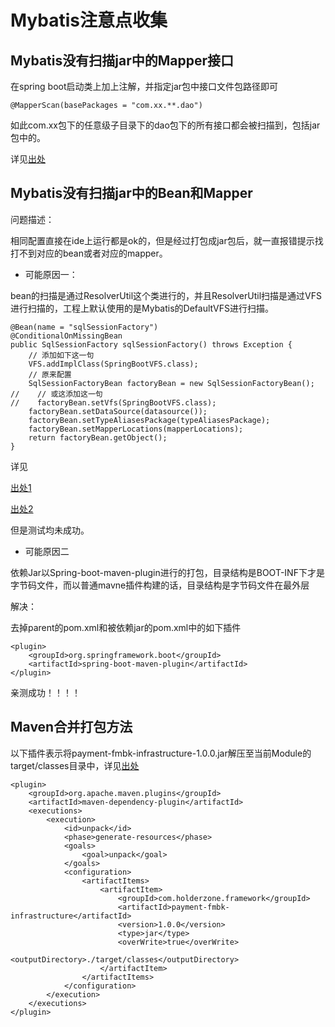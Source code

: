 # Mybatis注意点收集

## Mybatis没有扫描jar中的Mapper接口

在spring boot启动类上加上注解，并指定jar包中接口文件包路径即可

```text
@MapperScan(basePackages = "com.xx.**.dao")
```

如此com.xx包下的任意级子目录下的dao包下的所有接口都会被扫描到，包括jar包中的。

详见[出处](https://www.cnblogs.com/flying607/p/8507546.html)

## Mybatis没有扫描jar中的Bean和Mapper

问题描述：

相同配置直接在ide上运行都是ok的，但是经过打包成jar包后，就一直报错提示找打不到对应的bean或者对应的mapper。

* 可能原因一：

bean的扫描是通过ResolverUtil这个类进行的，并且ResolverUtil扫描是通过VFS进行扫描的，工程上默认使用的是Mybatis的DefaultVFS进行扫描。

```text
@Bean(name = "sqlSessionFactory")
@ConditionalOnMissingBean
public SqlSessionFactory sqlSessionFactory() throws Exception {
    // 添加如下这一句
    VFS.addImplClass(SpringBootVFS.class);
    // 原来配置
    SqlSessionFactoryBean factoryBean = new SqlSessionFactoryBean();
//    // 或这添加这一句
//    factoryBean.setVfs(SpringBootVFS.class);
    factoryBean.setDataSource(datasource());
    factoryBean.setTypeAliasesPackage(typeAliasesPackage);
    factoryBean.setMapperLocations(mapperLocations);
    return factoryBean.getObject();
}
```

详见

[出处1](https://blog.csdn.net/cml_blog/article/details/53138851)

[出处2](https://blog.csdn.net/doctor_who2004/article/details/70163144)

但是测试均未成功。

* 可能原因二

依赖Jar以Spring-boot-maven-plugin进行的打包，目录结构是BOOT-INF下才是字节码文件，而以普通mavne插件构建的话，目录结构是字节码文件在最外层

解决：

去掉parent的pom.xml和被依赖jar的pom.xml中的如下插件

```text
<plugin>
    <groupId>org.springframework.boot</groupId>
    <artifactId>spring-boot-maven-plugin</artifactId>
</plugin>
```

亲测成功！！！！

## Maven合并打包方法

以下插件表示将payment-fmbk-infrastructure-1.0.0.jar解压至当前Module的target/classes目录中，详见[出处](https://blog.csdn.net/hpb21/article/details/51284640)

```text
<plugin>
    <groupId>org.apache.maven.plugins</groupId>
    <artifactId>maven-dependency-plugin</artifactId>
    <executions>
        <execution>
            <id>unpack</id>
            <phase>generate-resources</phase>
            <goals>
                <goal>unpack</goal>
            </goals>
            <configuration>
                <artifactItems>
                    <artifactItem>
                        <groupId>com.holderzone.framework</groupId>
                        <artifactId>payment-fmbk-infrastructure</artifactId>
                        <version>1.0.0</version>
                        <type>jar</type>
                        <overWrite>true</overWrite>
                        <outputDirectory>./target/classes</outputDirectory>
                    </artifactItem>
                </artifactItems>
            </configuration>
        </execution>
    </executions>
</plugin>
```